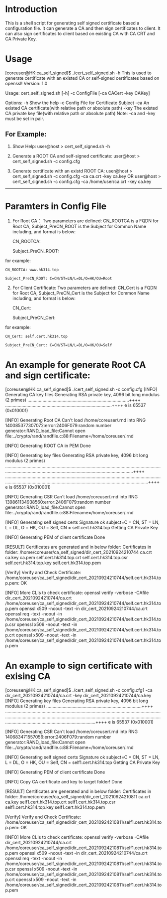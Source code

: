 # Introduction
This is a shell script for generating self signed certificate based a configuration file.
It can generate a CA and then sign certificates to client.
It can also sign certificates to client based on existing CA with CA CRT and CA Private Key.

# Usage
[coreuser@HK:ca_self_signed]$ ./cert_self_signed.sh -h
This is used to generate certificate with an existed CA or self-signed certificates based on openssl!
Version: 1.0

Usage:
 cert_self_signed.sh [-h] -c ConfigFile [-ca CACert -key CAKey] 

Options:
 -h        Show the help
 -c        Config File for Certificate Subject
 -ca       An existed CA certificate(with relative path or absolute path)
 -key      The existed CA private key file(with relative path or absolute path)
           Note: -ca and -key must be set in pair.

For Example:
---------------------------------------------------------------------------------
 1. Show Help:
    user@host > cert_self_signed.sh -h
 
 2. Generate a ROOT CA and self-signed certificate:
    user@host > cert_self_signed.sh -c config.cfg

 3. Generate certificate with an existd ROOT CA:
    user@host > cert_self_signed.sh -c config.cfg -ca ca.crt -key ca.key
    OR
    user@host > cert_self_signed.sh -c config.cfg -ca /home/user/ca.crt -key ca.key
 
---------------------------------------------------------------------------------

# Paramters in Config File
1. For Root CA：
  Two parameters are defined: CN_ROOTCA is a FQDN for Root CA, Subject_PreCN_ROOT is the Subject for Common Name including, and format is below:
  
    CN_ROOTCA: <Value>
 
    Subject_PreCN_ROOT: <Value>
 
  for example: 
 
    CN_ROOTCA: www.hk314.top
 
    Subject_PreCN_ROOT: C=CN/ST=LN/L=DL/O=HK/OU=Root

2. For Client Certificate:
  Two parameters are defined: CN_Cert is a FQDN for Root CA, Subject_PreCN_Cert is the Subject for Common Name including, and format is below:
  
    CN_Cert: <Value>
    
    Subject_PreCN_Cert: <Value>
    
  for example: 
  
    CN_Cert: self.cert.hk314.top
    
    Subject_PreCN_Cert: C=CN/ST=LN/L=DL/O=HK/OU=Self

# An example for generate Root CA and sign certificate:
[coreuser@HK:ca_self_signed]$ ./cert_self_signed.sh -c config.cfg
[INFO] Generating CA key files 
Generating RSA private key, 4096 bit long modulus (2 primes)
.................................................................................++++
.....................................................................................++++
e is 65537 (0x010001)

[INFO] Generating Root CA 
Can't load /home/coreuser/.rnd into RNG
140085377307072:error:2406F079:random number generator:RAND_load_file:Cannot open file:../crypto/rand/randfile.c:88:Filename=/home/coreuser/.rnd

[INFO] Generating ROOT CA in PEM 
Done

[INFO] Generating key files 
Generating RSA private key, 4096 bit long modulus (2 primes)
..................................................................................................................................................................................................................................++++
..............................................................................................................................................................................................................................................++++
e is 65537 (0x010001)

[INFO] Generating CSR 
Can't load /home/coreuser/.rnd into RNG
139861134938560:error:2406F079:random number generator:RAND_load_file:Cannot open file:../crypto/rand/randfile.c:88:Filename=/home/coreuser/.rnd

[INFO] Generating self signed certs 
Signature ok
subject=C = CN, ST = LN, L = DL, O = HK, OU = Self, CN = self.cert.hk314.top
Getting CA Private Key

[INFO] Generating PEM of client certificate 
Done


[RESULT] Certificates are generated and in below folder: 
Certificates in folder: /home/coreuser/ca_self_signed/dir_cert_20210924210744
ca.crt
ca.key
ca.pem
self.cert.hk314.top.crt
self.cert.hk314.top.csr
self.cert.hk314.top.key
self.cert.hk314.top.pem

[Verify] Verify and Check Certificate: 
/home/coreuser/ca_self_signed/dir_cert_20210924210744/self.cert.hk314.top.pem: OK

[INFO] More CLIs to check certificate: 
openssl verify -verbose -CAfile dir_cert_20210924210744/ca.crt /home/coreuser/ca_self_signed/dir_cert_20210924210744/self.cert.hk314.top.pem
openssl x509 -noout -text -in dir_cert_20210924210744/ca.crt
openssl req -text -noout -in /home/coreuser/ca_self_signed/dir_cert_20210924210744/self.cert.hk314.top.csr
openssl x509 -noout -text -in /home/coreuser/ca_self_signed/dir_cert_20210924210744/self.cert.hk314.top.crt
openssl x509 -noout -text -in /home/coreuser/ca_self_signed/dir_cert_20210924210744/self.cert.hk314.top.pem

# An example to sign certificate with exising CA
[coreuser@HK:ca_self_signed]$ ./cert_self_signed.sh -c config.cfg1 -ca dir_cert_20210924210744/ca.crt -key dir_cert_20210924210744/ca.key
[INFO] Generating key files 
Generating RSA private key, 4096 bit long modulus (2 primes)
............................................................................++++
................................................................................................................................................................................................................................................................................................................................++++
e is 65537 (0x010001)

[INFO] Generating CSR 
Can't load /home/coreuser/.rnd into RNG
140683471557056:error:2406F079:random number generator:RAND_load_file:Cannot open file:../crypto/rand/randfile.c:88:Filename=/home/coreuser/.rnd

[INFO] Generating self signed certs 
Signature ok
subject=C = CN, ST = LN, L = DL, O = HK, OU = Self, CN = self1.cert.hk314.top
Getting CA Private Key

[INFO] Generating PEM of client certificate 
Done

[INFO] Copy CA certificate and key to target folder! 
Done

[RESULT] Certificates are generated and in below folder: 
Certificates in folder: /home/coreuser/ca_self_signed/dir_cert_20210924210811
ca.crt
ca.key
self1.cert.hk314.top.crt
self1.cert.hk314.top.csr
self1.cert.hk314.top.key
self1.cert.hk314.top.pem

[Verify] Verify and Check Certificate: 
/home/coreuser/ca_self_signed/dir_cert_20210924210811/self1.cert.hk314.top.pem: OK

[INFO] More CLIs to check certificate: 
openssl verify -verbose -CAfile dir_cert_20210924210744/ca.crt /home/coreuser/ca_self_signed/dir_cert_20210924210811/self1.cert.hk314.top.pem
openssl x509 -noout -text -in dir_cert_20210924210744/ca.crt
openssl req -text -noout -in /home/coreuser/ca_self_signed/dir_cert_20210924210811/self1.cert.hk314.top.csr
openssl x509 -noout -text -in /home/coreuser/ca_self_signed/dir_cert_20210924210811/self1.cert.hk314.top.crt
openssl x509 -noout -text -in /home/coreuser/ca_self_signed/dir_cert_20210924210811/self1.cert.hk314.top.pem






